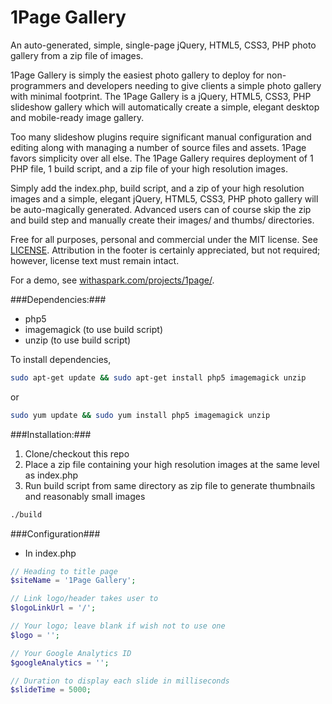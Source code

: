 1Page Gallery
=============

An auto-generated, simple, single-page jQuery, HTML5, CSS3, PHP photo gallery from a zip file of images.

1Page Gallery is simply the easiest photo gallery to deploy for non-programmers and developers needing to give clients a simple photo gallery with minimal footprint. The 1Page Gallery is a jQuery, HTML5, CSS3, PHP slideshow gallery which will automatically create a simple, elegant desktop and mobile-ready image gallery.

Too many slideshow plugins require significant manual configuration and editing along with managing a number of source files and assets. 1Page favors simplicity over all else. The 1Page Gallery requires deployment of 1 PHP file, 1 build script, and a zip file of your high resolution images.

Simply add the index.php, build script, and a zip of your high resolution images and a simple,
elegant jQuery, HTML5, CSS3, PHP photo gallery will be auto-magically generated. Advanced users can of course skip the zip and build step and manually create their images/ and thumbs/ directories.

Free for all purposes, personal and commercial under the MIT license. See [LICENSE](LICENSE). Attribution in the footer is certainly appreciated, but not required; however, license text must remain intact.

For a demo, see [withaspark.com/projects/1page/](http://withaspark.com/projects/1page/).



###Dependencies:###
- php5
- imagemagick (to use build script)
- unzip (to use build script)

To install dependencies,

```sh
sudo apt-get update && sudo apt-get install php5 imagemagick unzip
```
or
```sh
sudo yum update && sudo yum install php5 imagemagick unzip
```

###Installation:###
1. Clone/checkout this repo
2. Place a zip file containing your high resolution images at the same level as index.php
3. Run build script from same directory as zip file to generate thumbnails and reasonably small images
```sh
./build
```

###Configuration###
- In index.php
```php
// Heading to title page
$siteName = '1Page Gallery';

// Link logo/header takes user to
$logoLinkUrl = '/';

// Your logo; leave blank if wish not to use one
$logo = '';

// Your Google Analytics ID
$googleAnalytics = '';

// Duration to display each slide in milliseconds
$slideTime = 5000;
```
